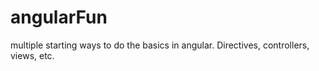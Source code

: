 # angularFun
multiple starting ways to do the basics in angular. Directives, controllers, views, etc.
